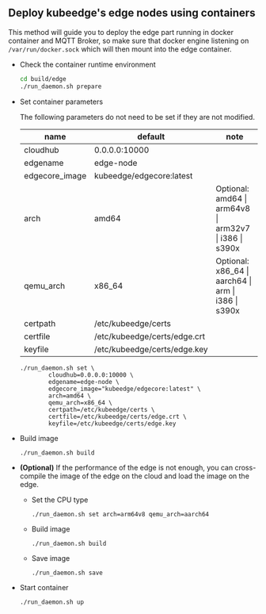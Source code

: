 ## Deploy kubeedge's edge nodes using containers

This method will guide you to deploy the edge part running in docker
container and MQTT Broker, so make sure that docker engine listening on
`/var/run/docker.sock` which will then mount into the edge container.

+ Check the container runtime environment
  ```bash
  cd build/edge
  ./run_daemon.sh prepare
  ```

+ Set container parameters

  The following parameters do not need to be set if they are not modified.

  | name            | default                           | note                       |
  | --------------- | --------------------------------- | -------------------------- |
  | cloudhub        | 0.0.0.0:10000                     |                            |
  | edgename        | edge-node                         |                            |
  | edgecore_image | kubeedge/edgecore:latest          |                            |
  | arch            | amd64                             | Optional: amd64 \| arm64v8 \| arm32v7 \| i386 \| s390x |
  | qemu_arch       | x86_64                            | Optional: x86_64 \| aarch64 \| arm \| i386 \| s390x  |
  | certpath        | /etc/kubeedge/certs               |                            |
  | certfile        | /etc/kubeedge/certs/edge.crt      |                            |
  | keyfile         | /etc/kubeedge/certs/edge.key      |                            |

  ```shell
  ./run_daemon.sh set \
          cloudhub=0.0.0.0:10000 \
          edgename=edge-node \
          edgecore_image="kubeedge/edgecore:latest" \
          arch=amd64 \
          qemu_arch=x86_64 \
          certpath=/etc/kubeedge/certs \
          certfile=/etc/kubeedge/certs/edge.crt \
          keyfile=/etc/kubeedge/certs/edge.key
  ```

+ Build image

  ```
  ./run_daemon.sh build
  ```

+ **(Optional)** If the performance of the edge is not enough, you can cross-compile the image of the edge on the cloud and load the image on the edge.

  - Set the CPU type

    ```
    ./run_daemon.sh set arch=arm64v8 qemu_arch=aarch64
    ```
  - Build image
    ```
    ./run_daemon.sh build
    ```
  - Save image
    ```
    ./run_daemon.sh save
    ```

+ Start container
  ```
  ./run_daemon.sh up
  ```

